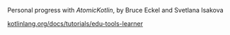 Personal progress with *AtomicKotlin*, by Bruce Eckel and Svetlana Isakova

[kotlinlang.org/docs/tutorials/edu-tools-learner](https://kotlinlang.org/docs/tutorials/edu-tools-learner.html)
